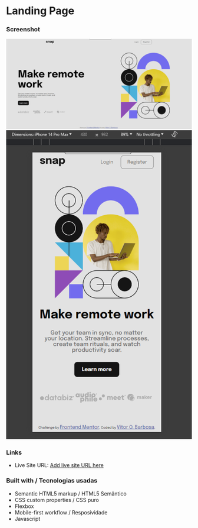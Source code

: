 # Landing Page

### Screenshot

![](./images/print1.png)
![](./images/print%20mobile.png)


### Links

- Live Site URL: [Add live site URL here](https://your-live-site-url.com)

### Built with / Tecnologias usadas

- Semantic HTML5 markup / HTML5 Semântico
- CSS custom properties / CSS puro
- Flexbox
- Mobile-first workflow / Resposividade
- Javascript
